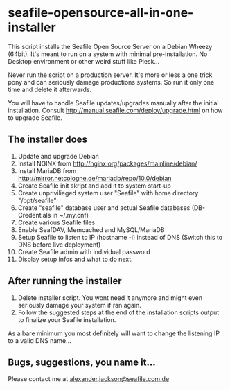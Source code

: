 # seafile-opensource-all-in-one-installer
This script installs the Seafile Open Source Server on a Debian Wheezy (64bit). It's meant to run on a system with minimal pre-installation. No Desktop environment or other weird stuff like Plesk...

Never run the script on a production server. It's more or less a one trick pony and can seriously damage productions systems. So run it only one time and delete it afterwards. 

You will have to handle Seafile updates/upgrades manually after the initial installation. Consult http://manual.seafile.com/deploy/upgrade.html on how to upgrade Seafile. 


## The installer does

1. Update and upgrade Debian
2. Install NGINX from http://nginx.org/packages/mainline/debian/ 
3. Install MariaDB from http://mirror.netcologne.de/mariadb/repo/10.0/debian
4. Create Seafile init skript and add it to system start-up
5. Create unprivilieged system user "Seafile" with home directory "/opt/seafile"
6. Create "seafile" database user and actual Seafile databases (DB-Credentials in ~/.my.cnf)
7. Create various Seafile files
8. Enable SeafDAV, Memcached and MySQL/MariaDB
9. Setup Seafile to listen to IP (hostname -i) instead of DNS (Switch this to DNS before live deployment)
10. Create Seafile admin with individual password
11. Display setup infos and what to do next.


## After running the installer

1. Delete installer script. You wont need it anymore and might even seriously damage your system if ran again.
2. Follow the suggested steps at the end of the installation scripts output to finalize your Seafile installation.

As a bare minimum you most definitely will want to change the listening IP to a valid DNS name...


## Bugs, suggestions, you name it...
Please contact me at alexander.jackson@seafile.com.de
